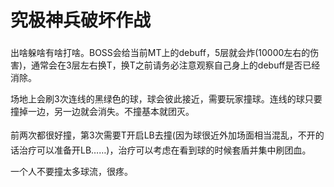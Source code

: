 # 究极神兵破坏作战

出啥躲啥有啥打啥。BOSS会给<img class="no-zoom sm-icon" :src="$withBase('/images/jobs/tank.png')" height="20">当前MT上<Status :id="369" name="吸附式炸弹" />的debuff，5层就会炸(10000左右的伤害)，通常会在3层左右换T，换T之前请务必注意观察自己身上的debuff是否已经消除。

场地上会刷3次连线的黑绿色的球，球会彼此接近，需要玩家撞球。连线的球只要撞掉一边，另一边就会消失。不撞基本就团灭。

前两次都很好撞，第3次需要<img class="no-zoom sm-icon" :src="$withBase('/images/jobs/tank.png')" height="20">T开启LB去撞(因为球很近外加场面相当混乱，不开的话治疗可以准备开LB……)，<img class="no-zoom sm-icon" :src="$withBase('/images/jobs/healer.png')" height="20">治疗可以考虑在看到球的时候套盾并集中刷团血。

一个人不要撞太多球流，很疼。